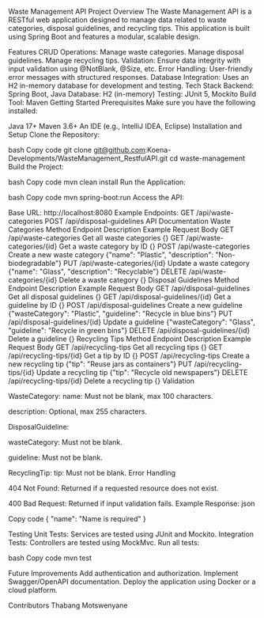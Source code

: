 Waste Management API
Project Overview
The Waste Management API is a RESTful web application designed to manage data related to waste categories, disposal guidelines, and recycling tips. This application is built using Spring Boot and features a modular, scalable design.

Features
CRUD Operations:
Manage waste categories.
Manage disposal guidelines.
Manage recycling tips.
Validation:
Ensure data integrity with input validation using @NotBlank, @Size, etc.
Error Handling:
User-friendly error messages with structured responses.
Database Integration:
Uses an H2 in-memory database for development and testing.
Tech Stack
Backend: Spring Boot, Java
Database: H2 (in-memory)
Testing: JUnit 5, Mockito
Build Tool: Maven
Getting Started
Prerequisites
Make sure you have the following installed:

Java 17+
Maven 3.6+
An IDE (e.g., IntelliJ IDEA, Eclipse)
Installation and Setup
Clone the Repository:

bash
Copy code
git clone git@github.com:Koena-Developments/WasteManagement_RestfulAPI.git
cd waste-management
Build the Project:

bash
Copy code
mvn clean install
Run the Application:

bash
Copy code
mvn spring-boot:run
Access the API:

Base URL: http://localhost:8080
Example Endpoints:
GET /api/waste-categories
POST /api/disposal-guidelines
API Documentation
Waste Categories
Method	Endpoint	Description	Example Request Body
GET	/api/waste-categories	Get all waste categories	{}
GET	/api/waste-categories/{id}	Get a waste category by ID	{}
POST	/api/waste-categories	Create a new waste category	{"name": "Plastic", "description": "Non-biodegradable"}
PUT	/api/waste-categories/{id}	Update a waste category	{"name": "Glass", "description": "Recyclable"}
DELETE	/api/waste-categories/{id}	Delete a waste category	{}
Disposal Guidelines
Method	Endpoint	Description	Example Request Body
GET	/api/disposal-guidelines	Get all disposal guidelines	{}
GET	/api/disposal-guidelines/{id}	Get a guideline by ID	{}
POST	/api/disposal-guidelines	Create a new guideline	{"wasteCategory": "Plastic", "guideline": "Recycle in blue bins"}
PUT	/api/disposal-guidelines/{id}	Update a guideline	{"wasteCategory": "Glass", "guideline": "Recycle in green bins"}
DELETE	/api/disposal-guidelines/{id}	Delete a guideline	{}
Recycling Tips
Method	Endpoint	Description	Example Request Body
GET	/api/recycling-tips	Get all recycling tips	{}
GET	/api/recycling-tips/{id}	Get a tip by ID	{}
POST	/api/recycling-tips	Create a new recycling tip	{"tip": "Reuse jars as containers"}
PUT	/api/recycling-tips/{id}	Update a recycling tip	{"tip": "Recycle old newspapers"}
DELETE	/api/recycling-tips/{id}	Delete a recycling tip	{}
Validation

WasteCategory:
name: Must not be blank, max 100 characters.

description: Optional, max 255 characters.

DisposalGuideline:

wasteCategory: Must not be blank.

guideline: Must not be blank.

RecyclingTip:
tip: Must not be blank.
Error Handling

404 Not Found:
Returned if a requested resource does not exist.

400 Bad Request:
Returned if input validation fails.
Example Response:
json

Copy code
{
    "name": "Name is required"
}

Testing
Unit Tests:
Services are tested using JUnit and Mockito.
Integration Tests:
Controllers are tested using MockMvc.
Run all tests:

bash
Copy code
mvn test

Future Improvements
Add authentication and authorization.
Implement Swagger/OpenAPI documentation.
Deploy the application using Docker or a cloud platform.

Contributors
Thabang Motswenyane
